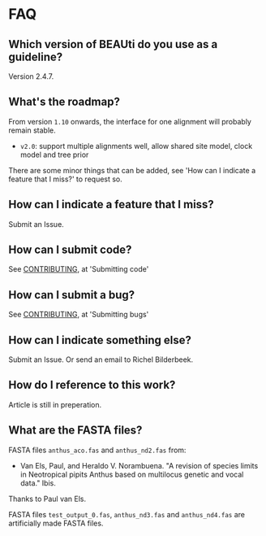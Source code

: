 # FAQ

## Which version of BEAUti do you use as a guideline?

Version 2.4.7.

## What's the roadmap?

From version `1.10` onwards, the interface for one alignment will probably remain stable. 

 * `v2.0`: support multiple alignments well, allow shared site model, clock model and tree prior

There are some minor things that can be added, see 'How can I indicate a feature that I miss?'
to request so.

## How can I indicate a feature that I miss?

Submit an Issue.

## How can I submit code?

See [CONTRIBUTING](CONTRIBUTING.md), at 'Submitting code'

## How can I submit a bug?

See [CONTRIBUTING](CONTRIBUTING.md), at 'Submitting bugs' 

## How can I indicate something else?

Submit an Issue. Or send an email to Richel Bilderbeek.

## How do I reference to this work?

Article is still in preperation.

## What are the FASTA files?

FASTA files `anthus_aco.fas` and `anthus_nd2.fas` from:
 
 * Van Els, Paul, and Heraldo V. Norambuena. "A revision of species limits in Neotropical pipits Anthus based on multilocus genetic and vocal data." Ibis.

Thanks to Paul van Els.

FASTA files `test_output_0.fas`, `anthus_nd3.fas` and `anthus_nd4.fas`
are artificially made FASTA files. 

